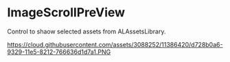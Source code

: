 # ImageScrollPreView

Control to shaow selected assets from ALAssetsLibrary.

https://cloud.githubusercontent.com/assets/3088252/11386420/d728b0a6-9329-11e5-8212-766636d1d7a1.PNG
